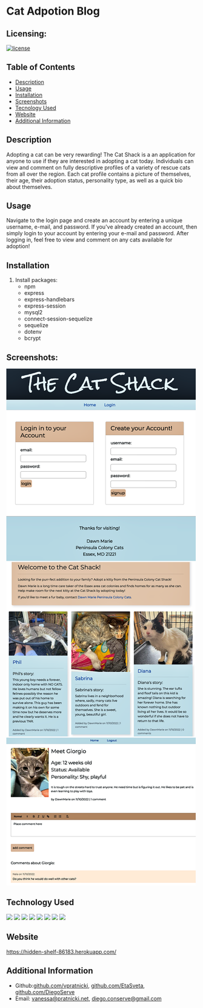 # Cat Adpotion Blog

## Licensing:
[![license](https://img.shields.io/badge/license-none-blue)](https://shields.io)

## Table of Contents
- [Description](#description)
- [Usage](#usage)
- [Installation](#installation)
- [Screenshots](#screenshots)
- [Tecnology Used](#technology-used)
- [Website](#website)
- [Additional Information](#additional-information)


## Description
Adopting a cat can be very rewarding!  The Cat Shack is a an application for anyone to use if they are interested in adopting a cat today.  Individuals can view and comment on fully descriptive profiles of a variety of rescue cats from all over the region.  Each cat profile contains a picture of themselves, their age, their adoption status, personality type, as well as a quick bio about themselves.


## Usage
Navigate to the login page and create an account by entering a unique username, e-mail, and password.  If you've already created an account, then simply login to your account by entering your e-mail and password. After logging in, feel free to view and comment on any cats available for adoption!


## Installation
1. Install packages:
    - npm
    - express
    - express-handlebars
    - express-session
    - mysql2
    - connect-session-sequelize
    - sequelize
    - dotenv
    - bcrypt



## Screenshots:
![Screenshot-1](./assets/images/Screenshot%202022-11-09%20at%2010.24.06%20PM.png)
![Screenshot-2](./assets/images/Screenshot%202022-11-09%20at%2010.29.18%20PM.png)
![Screenshot-3](./assets/images/Screenshot%202022-11-09%20at%2010.33.00%20PM.png)



## Technology Used
<img src="https://img.shields.io/badge/html5%20-%23E34F26.svg?&style=for-the-badge&logo=html5&logoColor=white"/>
<img src="https://img.shields.io/badge/css3%20-%231572B6.svg?&style=for-the-badge&logo=css3&logoColor=white"/>
<img src="https://img.shields.io/badge/bootstrap%20-%23563D7C.svg?&style=for-the-badge&logo=bootstrap&logoColor=white"/>
<img src="https://img.shields.io/badge/javascript%20-%23323330.svg?&style=for-the-badge&logo=javascript&logoColor=%23F7DF1E"/>
 <img src="https://img.shields.io/badge/mysql-%2300f.svg?&style=for-the-badge&logo=mysql&logoColor=white"/>
<img src="https://img.shields.io/badge/heroku%20-%23430098.svg?&style=for-the-badge&logo=heroku&logoColor=white"/>
<img src="https://img.shields.io/badge/express.js-%23404d59.svg?style=for-the-badge&logo=express&logoColor=%2361DAFB"/>
<img src="https://img.shields.io/badge/Sequelize-52B0E7?style=for-the-badge&logo=Sequelize&logoColor=white"/>


## Website
https://hidden-shelf-86183.herokuapp.com/


## Additional Information
- Github:[github.com/vpratnicki](https://github.com/vpratnicki), [github.com/EtaSveta](https://github.com/EtaSveta), [github.com/DiegoServe](https://github.com/DiegoServe)
- Email: vanessa@pratnicki.net, diego.conserve@gmail.com 
